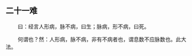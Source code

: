 ## 二十一难
<p>&emsp;&emsp;
曰：经言人形病，脉不病，曰生；脉病，形不病，曰死。
</p>
<p>&emsp;&emsp;
何谓也？然：人形病，脉不病，非有不病者也，谓息数不应脉数也。此大法。
</p>


